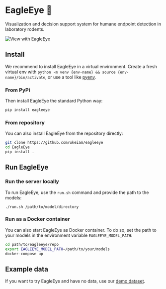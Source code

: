 # EagleEye 🦅

Visualization and decision support system for humane endpoint detection in laboratory rodents.

![View with EagleEye](https://github.com/UKEIAM/EagleEye/assets/11088297/0306df34-fd9c-457a-81dd-ad24aef952c7)

## Install

We recommend to install EagleEye in a virtual environment. Create a fresh
virtual env with `python -m venv {env-name} && source
{env-name}/bin/activate`, or use a tool like
[pyenv](https://github.com/pyenv/pyenv).

### From PyPi
Then install EagleEye the standard Python way:

```sh
pip install eagleeye
```

### From repository
You can also install EagleEye from the repository directly:

```sh
git clone https://github.com/ukeiam/eagleeye
cd EagleEye
pip install .
```

## Run EagleEye

### Run the server locally
To run EagleEye, use the ```run.sh``` command and provide the path to the
models:

```
./run.sh /path/to/model/directory
```

### Run as a Docker container
You can also start EagleEye as Docker container. To do so, set the path to your
models in the environment variable `EAGLEEYE_MODEL_PATH`:

```sh
cd path/to/eagleeye/repo
export EAGLEEYE_MODEL_PATH=/path/to/your/models
docker-compose up
```

## Example data
If you want to try EagleEye and have no data, use our [demo dataset](https://www.fdr.uni-hamburg.de/record/16079).

